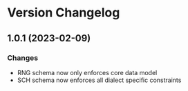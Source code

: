 # Version Changelog

## 1.0.1 (2023-02-09)

### Changes

- RNG schema now only enforces core data model
- SCH schema now enforces all dialect specific constraints